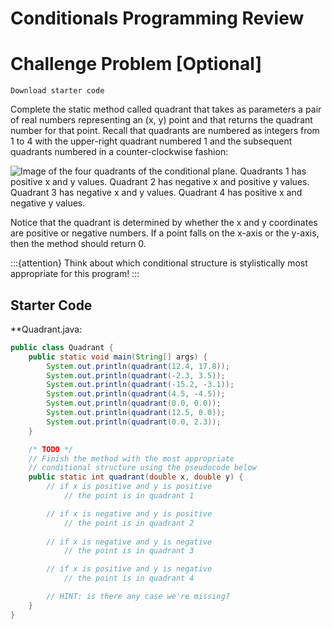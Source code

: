 # Conditionals Programming Review

# Challenge Problem [Optional]

`Download starter code`

Complete the static method called quadrant that takes as parameters a pair of real numbers representing an (x, y) point and that returns the quadrant number for that point. Recall that quadrants are numbered as integers from 1 to 4 with the upper-right quadrant numbered 1 and the subsequent quadrants numbered in a counter-clockwise fashion:

![Image of the four quadrants of the conditional plane. Quadrants 1 has positive x and y values. Quadrant 2 has negative x and positive y values. Quadrant 3 has negative x and y values. Quadrant 4 has positive x and negative y values.](images/quadrants.png)

Notice that the quadrant is determined by whether the x and y coordinates are positive or negative numbers. If a point falls on the x-axis or the y-axis, then the method should return 0. 

:::{attention}
Think about which conditional structure is stylistically most appropriate for this program!
:::

## Starter Code
**Quadrant.java:
```java
public class Quadrant {
    public static void main(String[] args) {
        System.out.println(quadrant(12.4, 17.8));
        System.out.println(quadrant(-2.3, 3.5));
        System.out.println(quadrant(-15.2, -3.1));
        System.out.println(quadrant(4.5, -4.5));
        System.out.println(quadrant(0.0, 0.0));
        System.out.println(quadrant(12.5, 0.0));
        System.out.println(quadrant(0.0, 2.3));
    }

    /* TODO */
    // Finish the method with the most appropriate 
    // conditional structure using the pseudocode below 
    public static int quadrant(double x, double y) {
        // if x is positive and y is positive
            // the point is in quadrant 1

        // if x is negative and y is positive
            // the point is in quadrant 2
        
        // if x is negative and y is negative
            // the point is in quadrant 3

        // if x is positive and y is negative
            // the point is in quadrant 4

        // HINT: is there any case we're missing?
    }
}
```